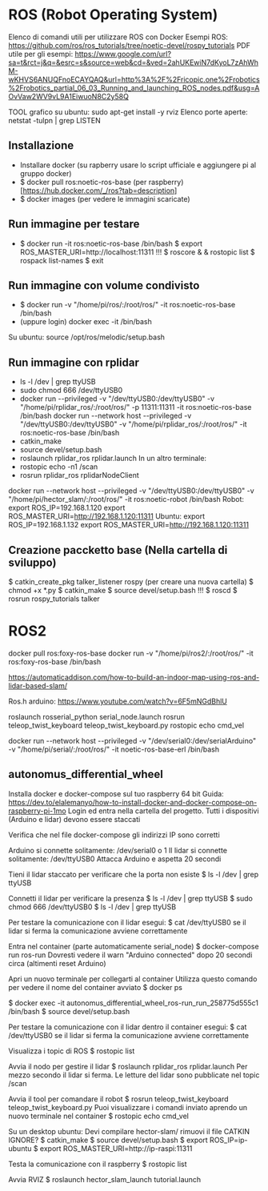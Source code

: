 # ROS (Robot Operating System)
Elenco di comandi utili per utilizzare ROS con Docker
Esempi ROS: https://github.com/ros/ros_tutorials/tree/noetic-devel/rospy_tutorials
PDF utile per gli esempi: https://www.google.com/url?sa=t&rct=j&q=&esrc=s&source=web&cd=&ved=2ahUKEwiN7dKyoL7zAhWhM-wKHVS6ANUQFnoECAYQAQ&url=http%3A%2F%2Fricopic.one%2Frobotics%2Frobotics_partial_06_03_Running_and_launching_ROS_nodes.pdf&usg=AOvVaw2WV9vL9A1EiwuoN8C2y58Q

TOOL grafico su ubuntu: sudo apt-get install -y rviz 
Elenco porte aperte: netstat -tulpn | grep LISTEN


## Installazione
- Installare docker (su rapberry usare lo script ufficiale e aggiungere pi al gruppo docker)
- $ docker pull ros:noetic-ros-base (per raspberry) [https://hub.docker.com/_/ros?tab=description]
- $ docker images (per vedere le immagini scaricate)


## Run immagine per testare
- $ docker run -it ros:noetic-ros-base /bin/bash
$ export ROS_MASTER_URI=http://localhost:11311    !!!
$ roscore &
& rostopic list
$ rospack list-names
$ exit


## Run immagine con volume condivisto
- $ docker run -v "/home/pi/ros/:/root/ros/" -it ros:noetic-ros-base /bin/bash
- (uppure login) docker exec -it <NAME> /bin/bash


Su ubuntu: source /opt/ros/melodic/setup.bash
## Run immagine con rplidar
- ls -l /dev | grep ttyUSB
- sudo chmod 666 /dev/ttyUSB0
- docker run --privileged -v "/dev/ttyUSB0:/dev/ttyUSB0" -v "/home/pi/rplidar_ros/:/root/ros/" -p 11311:11311 -it ros:noetic-ros-base /bin/bash
docker run --network host --privileged -v "/dev/ttyUSB0:/dev/ttyUSB0" -v "/home/pi/rplidar_ros/:/root/ros/" -it ros:noetic-ros-base /bin/bash
- catkin_make
- source devel/setup.bash
- roslaunch rplidar_ros rplidar.launch
In un altro terminale:
- rostopic echo -n1 /scan
- rosrun rplidar_ros rplidarNodeClient

docker run --network host --privileged -v "/dev/ttyUSB0:/dev/ttyUSB0" -v "/home/pi/hector_slam/:/root/ros/" -it ros:noetic-robot /bin/bash
Robot:
export ROS_IP=192.168.1.120
export ROS_MASTER_URI=http://192.168.1.120:11311
Ubuntu:
export ROS_IP=192.168.1.132
export ROS_MASTER_URI=http://192.168.1.120:11311


## Creazione paccketto base (Nella cartella di sviluppo)
$ catkin_create_pkg talker_listener rospy (per creare una nuova cartella)
$ chmod +x *.py
$ catkin_make
$ source devel/setup.bash   !!!
$ roscd
$ rosrun rospy_tutorials talker




# ROS2
docker pull ros:foxy-ros-base
docker run -v "/home/pi/ros2/:/root/ros/" -it ros:foxy-ros-base /bin/bash


https://automaticaddison.com/how-to-build-an-indoor-map-using-ros-and-lidar-based-slam/


Ros.h arduino: https://www.youtube.com/watch?v=6F5mNGdBhlU

roslaunch rosserial_python serial_node.launch
rosrun teleop_twist_keyboard teleop_twist_keyboard.py
rostopic echo cmd_vel

docker run --network host --privileged -v "/dev/serial0:/dev/serialArduino" -v "/home/pi/serial/:/root/ros/" -it noetic-ros-base-erl /bin/bash




## autonomus_differential_wheel
Installa docker e docker-compose sul tuo raspberry 64 bit
Guida: https://dev.to/elalemanyo/how-to-install-docker-and-docker-compose-on-raspberry-pi-1mo
Login ed entra nella cartella del progetto. 
Tutti i dispositivi (Arduino e lidar) devono essere staccati

Verifica che nel file docker-compose gli indirizzi IP sono corretti

Arduino si connette solitamente:  /dev/serial0 o 1
Il lidar si connette solitamente: /dev/ttyUSB0
Attacca Arduino e aspetta 20 secondi

Tieni il lidar staccato per verificare che la porta non esiste
$ ls -l /dev | grep ttyUSB

Connetti il lidar per verificare la presenza
$ ls -l /dev | grep ttyUSB
$ sudo chmod 666 /dev/ttyUSB0
$ ls -l /dev | grep ttyUSB

Per testare la comunicazione con il lidar esegui:
$ cat /dev/ttyUSB0
se il lidar si ferma la comunicazione avviene correttamente


Entra nel container (parte automaticamente serial_node)
$ docker-compose run ros-run
Dovresti vedere il warn "Arduino connected" dopo 20 secondi circa (altimenti reset Arduino)

Apri un nuovo terminale per collegarti al container
Utilizza questo comando per vedere il nome del container avviato
$ docker ps

$ docker exec -it autonomus_differential_wheel_ros-run_run_258775d555c1 /bin/bash
$ source devel/setup.bash

Per testare la comunicazione con il lidar dentro il container esegui:
$ cat /dev/ttyUSB0
se il lidar si ferma la comunicazione avviene correttamente

Visualizza i topic di ROS
$ rostopic list

Avvia il nodo per gestire il lidar
$ roslaunch rplidar_ros rplidar.launch
Per mezzo secondo il lidar si ferma. 
Le letture del lidar sono pubblicate nel topic /scan

Avvia il tool per comandare il robot
$ rosrun teleop_twist_keyboard teleop_twist_keyboard.py
Puoi visualizzare i comandi inviato aprendo un nuovo terminale nel container
$ rostopic echo cmd_vel


Su un desktop ubuntu:
Devi compilare hector-slam/
rimuovi il file CATKIN IGNORE?
$ catkin_make
$ source devel/setup.bash
$ export ROS_IP=ip-ubuntu
$ export ROS_MASTER_URI=http://ip-raspi:11311

Testa la comunicazione con il raspberry
$ rostopic list

Avvia RVIZ
$ roslaunch hector_slam_launch tutorial.launch







